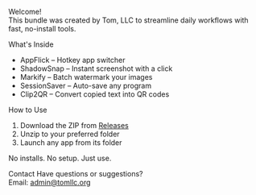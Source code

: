 Welcome!  
This bundle was created by Tom, LLC to streamline daily workflows with fast, no-install tools.

What's Inside
- AppFlick – Hotkey app switcher  
- ShadowSnap – Instant screenshot with a click  
- Markify – Batch watermark your images  
- SessionSaver – Auto-save any program  
- Clip2QR – Convert copied text into QR codes

 How to Use
1. Download the ZIP from [Releases](https://github.com/im-mr-baker/baker-utility-bundle/releases)
2. Unzip to your preferred folder  
3. Launch any app from its folder  

No installs. No setup. Just use.

Contact
Have questions or suggestions?  
Email: [admin@tomllc.org](mailto:admin@tomllc.org)
